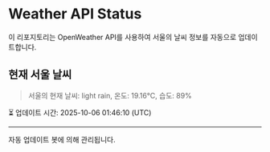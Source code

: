 
# Weather API Status

이 리포지토리는 OpenWeather API를 사용하여 서울의 날씨 정보를 자동으로 업데이트합니다.

## 현재 서울 날씨
> 서울의 현재 날씨: light rain, 온도: 19.16°C, 습도: 89%

⏳ 업데이트 시간: 2025-10-06 01:46:10 (UTC)

---
자동 업데이트 봇에 의해 관리됩니다.
